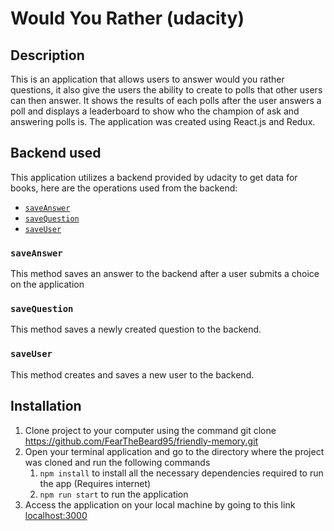 # Would You Rather (udacity)

## Description

This is an application that allows users to answer would you rather questions, it also give the users the ability to create to polls that other users can then answer. It shows the results of each polls after the user answers a poll and displays a leaderboard to show who the champion of ask and answering polls is. The application was created using React.js and Redux.

## Backend used

This application utilizes a backend provided by udacity to get data for books, here are the operations used from the backend:

- [`saveAnswer`](#getall)
- [`saveQuestion`](#update)
- [`saveUser`](#search)

### `saveAnswer`

This method saves an answer to the backend after a user submits a choice on the application

### `saveQuestion`

This method saves a newly created question to the backend.

### `saveUser`

This method creates and saves a new user to the backend.

## Installation

1. Clone project to your computer using the command git clone https://github.com/FearTheBeard95/friendly-memory.git
2. Open your terminal application and go to the directory where the project was cloned and run the following commands
      1. `npm install` to install all the necessary dependencies required to run the app (Requires internet)
      2. `npm run start` to run the application
3. Access the application on your local machine by going to this link [localhost:3000](http://localhost:3000/) 
